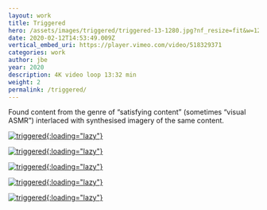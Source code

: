 ```yaml
---
layout: work
title: Triggered
hero: /assets/images/triggered/triggered-13-1280.jpg?nf_resize=fit&w=1280&h=1280
date: 2020-02-12T14:53:49.009Z
vertical_embed_uri: https://player.vimeo.com/video/518329371
categories: work
author: jbe
year: 2020
description: 4K video loop 13:32 min
weight: 2
permalink: /triggered/
---
```


<div class="pad">

Found content from the genre of “satisfying content” (sometimes “visual ASMR”) interlaced with synthesised imagery of the same content.

</div>

[![triggered](/assets/images/triggered/triggered-14-1280.jpg?nf_resize=fit&w=1280){:loading="lazy"}](/assets/images/triggered/triggered-14-2048.jpg)

[![triggered](/assets/images/triggered/triggered-9-1280.jpg?nf_resize=fit&w=1280){:loading="lazy"}](/assets/images/triggered/triggered-9-2048.jpg)

[![triggered](/assets/images/triggered/triggered-10-1280.jpg?nf_resize=fit&w=1280){:loading="lazy"}](/assets/images/triggered/triggered-10-2048.jpg)

[![triggered](/assets/images/triggered/triggered-5-1280.jpg?nf_resize=fit&w=1280){:loading="lazy"}](/assets/images/triggered/triggered-5-2048.jpg)

[![triggered](/assets/images/triggered/triggered-6-1280.jpg?nf_resize=fit&w=1280){:loading="lazy"}](/assets/images/triggered/triggered-6-2048.jpg)

